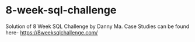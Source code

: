 # 8-week-sql-challenge

Solution of 8 Week SQL Challenge by Danny Ma.
Case Studies can be found here- https://8weeksqlchallenge.com/
